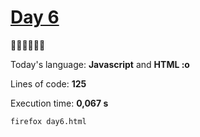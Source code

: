 # [Day 6](https://adventofcode.com/2022/day/6) 
:gift::gift::gift::gift::gift::gift:

Today's language: **Javascript**
and **HTML :o** 

Lines of code: **125**

Execution time: **0,067 s**

<!-- 
### [Click here to see the website and try it out for yourself](https://quintern.xyz/advent22/day6.html)
-->

<!-- it's a website! -->
```shell
firefox day6.html
```
